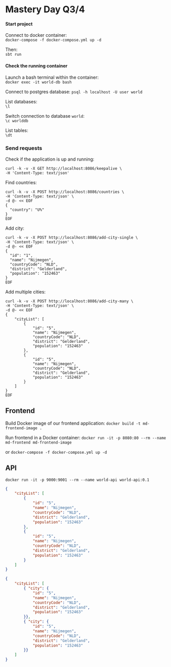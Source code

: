 # Mastery Day Q3/4

#### Start project
Connect to docker container:  
`docker-compose -f docker-compose.yml up -d`

Then:  
`sbt run`

#### Check the running container
Launch a bash terminal within the container:  
`docker exec -it world-db bash`

Connect to postgres database:
`psql -h localhost -U user world`

List databases:  
`\l`

Switch connection to database `world`:  
`\c worlddb`

List tables:  
`\dt`

### Send requests

Check if the application is up and running:
```
curl -k -v -X GET http://localhost:8086/keepalive \
-H 'Content-Type: text/json'
```

Find countries:
```
curl -k -v -X POST http://localhost:8086/countries \
-H 'Content-Type: text/json' \
-d @- << EOF
{
  "country": "U%"
}
EOF
```

Add city:
```
curl -k -v -X POST http://localhost:8086/add-city-single \
-H 'Content-Type: text/json' \
-d @- << EOF
{
  "id": "1",
  "name": "Nijmegen",
  "countryCode": "NLD",
  "district": "Gelderland",
  "population": "152463"
}
EOF
```

Add multiple cities:
```
curl -k -v -X POST http://localhost:8086/add-city-many \
-H 'Content-Type: text/json' \
-d @- << EOF
{
    "cityList": [
        {
            "id": "5",
            "name": "Nijmegen",
            "countryCode": "NLD",
            "district": "Gelderland",
            "population": "152463"
        },
        {
            "id": "5",
            "name": "Nijmegen",
            "countryCode": "NLD",
            "district": "Gelderland",
            "population": "152463"
        }
    ]
}
EOF
```

## Frontend
Build Docker image of our frontend application:
`docker build -t md-frontend-image .`

Run frontend in a Docker container:
`docker run -it -p 8080:80 --rm --name md-frontend md-frontend-image`

or
`docker-compose -f docker-compose.yml up -d`

## API
`docker run -it -p 9000:9001 --rm --name world-api world-api:0.1`

```json
{
    "cityList": [
        {
            "id": "5",
            "name": "Nijmegen",
            "countryCode": "NLD",
            "district": "Gelderland",
            "population": "152463"
        },
        {
            "id": "5",
            "name": "Nijmegen",
            "countryCode": "NLD",
            "district": "Gelderland",
            "population": "152463"
        }
    ]
}
```

```json
{
    "cityList": [
        { "city": {
            "id": "5",
            "name": "Nijmegen",
            "countryCode": "NLD",
            "district": "Gelderland",
            "population": "152463"
        }},
        { "city": {
            "id": "5",
            "name": "Nijmegen",
            "countryCode": "NLD",
            "district": "Gelderland",
            "population": "152463"
        }}
    ]
}
```